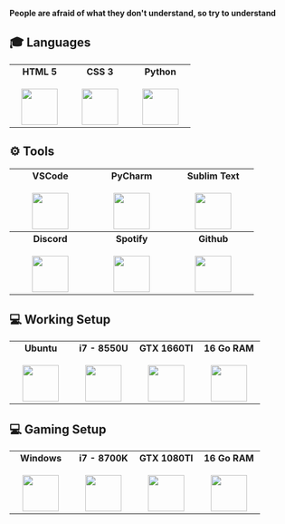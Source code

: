 **People are afraid of what they don't understand, so try to understand**

## 🎓 Languages

<table>
    <tbody>
        <tr valign = "top">
            <td width = "25%" align = "center">
                <span>
                    <b>HTML 5</b>
                </span><br><br>
                <img height="64px" src="https://cdn.svgporn.com/logos/html-5.svg">
            </td>
            <td width = "25%" align = "center">
                <span>
                    <b>CSS 3</b>
                </span><br><br>
                <img height="64px" src="https://cdn.svgporn.com/logos/css-3.svg">
            </td>
            <td width = "25%" align = "center">
                <span>
                    <b>Python</b>
                </span><br><br>
                <img height="64px" src="https://cdn.svgporn.com/logos/python.svg">
            </td>
        </tr>
    </tbody>
</table>

## ⚙️ Tools

<table>
    <tbody>
        <tr valign = "top">
            <td width = "25%" align = "center">
                <span>
                    <b>VSCode</b>
                </span><br><br>
                <img height="64px" src="https://cdn.svgporn.com/logos/visual-studio-code.svg">
            </td>
            <td width = "25%" align = "center">
                <span>
                    <b>PyCharm</b>
                </span><br><br>
                <img height="64px" src="https://upload.wikimedia.org/wikipedia/commons/thumb/a/a1/PyCharm_Logo.svg/1200px-PyCharm_Logo.svg.png">
            </td>
            <td width = "25%" align = "center">
                <span>
                    <b>Sublim Text</b>
                </span><br><br>
                <img height="64px" src="https://damiandeluca.com.ar/wp-content/uploads/2012/08/sublime.png">
            </td>
        </tr>
    </tbody>
    <tbody>
        <tr valign = "top">
            <td width = "25%" align = "center">
                <span>
                    <b>Discord</b>
                </span><br><br>
                <img height="64px" src="https://cdn.svgporn.com/logos/discord.svg">
            </td>
            <td width = "25%" align = "center">
                <span>
                    <b>Spotify</b>
                </span><br><br>
                <img height="64px" src="https://upload.wikimedia.org/wikipedia/commons/thumb/1/19/Spotify_logo_without_text.svg/1200px-Spotify_logo_without_text.svg.png">
            </td>
            <td width = "25%" align = "center">
                <span>
                    <b>Github</b>
                </span><br><br>
                <img height="64px" src="https://cdn.svgporn.com/logos/github-icon.svg">
            </td>
        </tr>
    </tbody>
</table>

## 💻 Working Setup

<table>
    <tbody>
        <tr valign = "top">  
            <td width = "25%" align = "center">
                <span>
                    <b>Ubuntu</b>
                </span><br><br>
                <img height="64px" src="https://cdn.svgporn.com/logos/ubuntu.svg">
            </td>
            <td width = "25%" align = "center">
                <span>
                    <b>i7 - 8550U</b>
                </span><br><br>
                <img height="64px" src="https://upload.wikimedia.org/wikipedia/commons/thumb/4/4e/Intel_logo_%282006%29.svg/1005px-Intel_logo_%282006%29.svg.png">
            </td>
            <td width = "25%" align = "center">
                <span>
                    <b>GTX 1660TI</b>
                </span><br><br>
                <img height="64px" src="https://www.evolvingsol.com/wp-content/uploads/2020/03/nvidia-png-nvidia-logo-png-2000.png">
            </td>
            <td width = "25%" align = "center">
                <span>
                    <b>16 Go RAM</b>
                </span><br><br>
                <img height="64px" src="https://img.icons8.com/windows/452/huawei-logo.png">
            </td>
        </tr>
    </tbody>
</table>

## 💻 Gaming Setup

<table>
    <tbody>
        <tr valign = "top">
            <td width = "25%" align = "center">
                <span>
                    <b>Windows</b>
                </span><br><br>
                <img height="64px" src="https://upload.wikimedia.org/wikipedia/commons/thumb/5/5f/Windows_logo_-_2012.svg/480px-Windows_logo_-_2012.svg.png">
            </td>
            <td width = "25%" align = "center">
                <span>
                    <b>i7 - 8700K</b>
                </span><br><br>
                <img height="64px" src="https://upload.wikimedia.org/wikipedia/commons/thumb/4/4e/Intel_logo_%282006%29.svg/1005px-Intel_logo_%282006%29.svg.png">
            </td>
            <td width = "25%" align = "center">
                <span>
                    <b>GTX 1080TI</b>
                </span><br><br>
                <img height="64px" src="https://www.evolvingsol.com/wp-content/uploads/2020/03/nvidia-png-nvidia-logo-png-2000.png">
            </td>
            <td width = "25%" align = "center">
                <span>
                    <b>16 Go RAM</b>
                </span><br><br>
                <img height="64px" src="https://img.icons8.com/windows/452/corsair.png">
            </td>
        </tr>
    </tbody>
</table>
